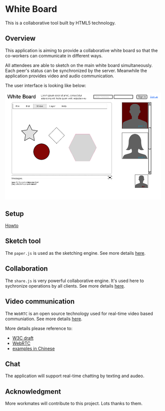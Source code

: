 White Board
==========

This is a collaborative tool built by HTML5 technology.

## Overview

This application is aiming to provide a collaborative white board so that the co-workers can communicate in different ways.

All attendees are able to sketch on the main white board simultaneously. Each peer's status can be synchronized by the server. Meanwhile the application provides video and audio communication.

The user interface is looking like below:

![ux](https://github.com/yejingfu/whiteboard/blob/master/doc/img/whiteboard_ux.png?raw=true)

## Setup

[Howto](https://github.com/yejingfu/whiteboard/blob/master/HOWTO.md)

## Sketch tool

The `paper.js` is used as the sketching engine. See more details [here](http://www.paperjs.org).

## Collaboration

The `share.js` is very powerful collaborative engine. It's used here to sychronize operations by all clients. See more details [here](http://www.sharejs.org).

## Video communication

The `WebRTC` is an open source technology used for real-time video based communiation. See more details [here](http://www.webrtc.org).

More details please reference to:

* [W3C draft](http://www.w3.org/TR/webrtc/)
* [WebRTC](http://www.webrtc.org)
* [examples in Chinese](http://blog.chinaunix.net/uid-24567872-id-3961702.html)

## Chat

The application will support real-time chatting by texting and audeo.

## Acknowledgment

More workmates will contribute to this project. Lots thanks to them.
